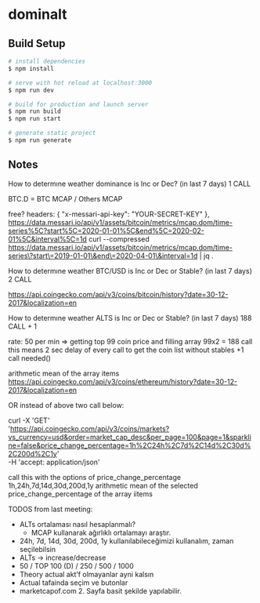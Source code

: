 # dominalt

## Build Setup

```bash
# install dependencies
$ npm install

# serve with hot reload at localhost:3000
$ npm run dev

# build for production and launch server
$ npm run build
$ npm run start

# generate static project
$ npm run generate
```

## Notes

How to determıne weather dominance is Inc or Dec? (in last 7 days) 1 CALL

BTC.D = BTC MCAP / Others MCAP

free?
headers: { "x-messari-api-key": "YOUR-SECRET-KEY" },
https://data.messari.io/api/v1/assets/bitcoin/metrics/mcap.dom/time-series%5C?start%5C=2020-01-01%5C&end%5C=2020-02-01%5C&interval%5C=1d
curl --compressed https://data.messari.io/api/v1/assets/bitcoin/metrics/mcap.dom/time-series\?start\=2019-01-01\&end\=2020-04-01\&interval=1d | jq .

How to determıne weather BTC/USD is Inc or Dec or Stable? (in last 7 days) 2 CALL

https://api.coingecko.com/api/v3/coins/bitcoin/history?date=30-12-2017&localization=en

How to determıne weather ALTS is Inc or Dec or Stable? (in last 7 days) 188 CALL + 1

rate: 50 per min => getting top 99 coin price and filling array 99x2 = 188 call this means 2 sec delay of every call
to get the coin list without stables +1 call needed()

arithmetic mean of the array items
https://api.coingecko.com/api/v3/coins/ethereum/history?date=30-12-2017&localization=en

OR instead of above two call below:

curl -X 'GET' \
'https://api.coingecko.com/api/v3/coins/markets?vs_currency=usd&order=market_cap_desc&per_page=100&page=1&sparkline=false&price_change_percentage=1h%2C24h%2C7d%2C14d%2C30d%2C200d%2C1y' \
-H 'accept: application/json'

call this with the options of
price_change_percentage 1h,24h,7d,14d,30d,200d,1y
arithmetic mean of the selected price_change_percentage of the array iitems


TODOS from last meeting:
- ALTs ortalaması nasıl hesaplanmalı?
  - MCAP kullanarak ağırlıklı ortalamayı araştır.
- 24h, 7d, 14d, 30d, 200d, 1y kullanılabileceğimizi kullanalım, zaman seçilebilsin
- ALTs -> increase/decrease
- 50 / TOP 100 (D) / 250 / 500 / 1000
- Theory actual akt’f olmayanlar ayni kalsın
- Actual tafainda seçim ve butonlar
- marketcapof.com 2. Sayfa basit şekilde yapılabilir.

